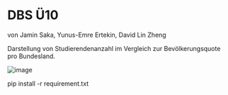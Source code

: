 # DBS Ü10
von Jamin Saka, Yunus-Emre Ertekin, David Lin Zheng

Darstellung von Studierendenanzahl im Vergleich zur Bevölkerungsquote pro Bundesland.

![image](https://github.com/ItsJamin/database-systems-assignment/assets/103188307/73bcc3bf-ed64-4236-8f63-34e9f9a77843)


pip install -r requirement.txt